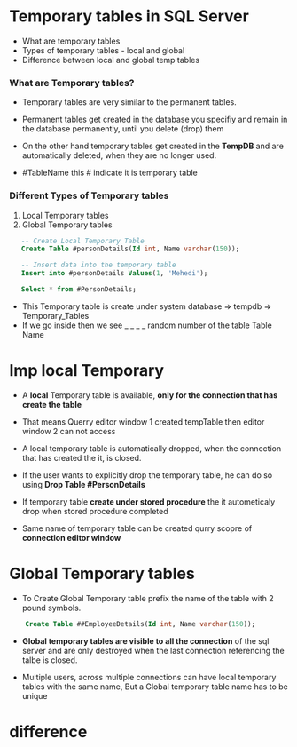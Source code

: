 
# Temporary tables in SQL Server 

- What are temporary tables
- Types of temporary tables - local and global
- Difference between local and global temp tables

### What are Temporary tables?

- Temporary tables are very similar to the permanent tables.
- Permanent tables get created in the database you specifiy and remain in the database permanently, until you delete (drop) them
- On the other hand temporary tables get created in the **TempDB** and are automatically deleted, when they are no longer used.

- #TableName this # indicate it is temporary table 
 ### Different Types of Temporary tables
 1. Local Temporary tables
 2. Global Temporary tables

 ```sql
    -- Create Local Temporary Table
    Create Table #personDetails(Id int, Name varchar(150));

    -- Insert data into the temporary table
    Insert into #personDetails Values(1, 'Mehedi');

    Select * from #PersonDetails;
 ```

 - This Temporary table is create under system database => tempdb => Temporary_Tables 
 - If we go inside then we see _ _ _ _ random number of the table Table Name 

 # **Imp local** Temporary

- A **local** Temporary table is available, **only for the connection that has create the table**
- That means Querry editor window 1 created tempTable then editor window 2 can not access 

- A local temporary table is automatically dropped, when the connection that has created the it, is closed.

- If the user wants to explicitly drop the temporary table, he can do so using **Drop Table #PersonDetails**

- If temporary table **create under stored procedure** the it autometicaly drop when stored procedure completed 

- Same name of temporary table can be created qurry scopre of **connection editor window** 


# Global Temporary tables 

- To Create Global Temporary table prefix the name of the table with 2 pound symbols.

```sql
    Create Table ##EmployeeDetails(Id int, Name varchar(150));
```

- **Global temporary tables are visible to all the connection** of the sql server and are only destroyed when the last connection referencing the talbe is closed.
 
- Multiple users, across multiple connections can have local temporary tables with the same name, But a Global temporary table name has to be unique 


# difference 
